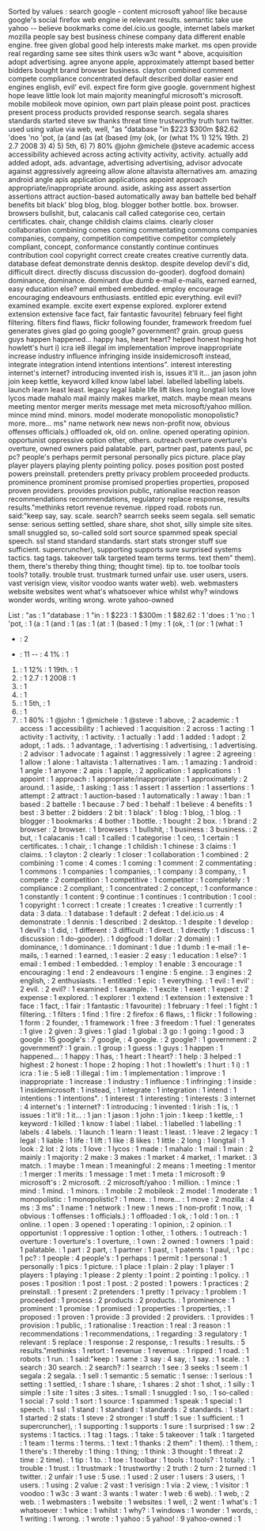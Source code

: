 Sorted by values :
search google - content microsoft yahoo! like because google's social firefox web engine ie relevant results. semantic take use yahoo -- believe bookmarks come del.icio.us google, internet labels market mozilla people say best business chinese company data different enable engine. free given global good help interests make market. ms open provide real regarding same see sites think users w3c want * above, acquisition adopt advertising. agree anyone apple, approximately attempt based better bidders bought brand browser business. clayton combined comment compete compliance concentrated default described dollar easier end engines english, evil' evil. expect fire form give google. government highest hope leave little look lot main majority meaningful microsoft's microsoft. mobile mobileok move opinion, own part plain please point post. practices present process products provided response search. segala shares standards started steve sw thanks threat time trustworthy truth turn twitter. used using value via web, well, "as "database "in $223 $300m $82.62 'does 'no 'pot, (a (and (as (at (based (my (ok, (or (what 1% 1) 12% 19th. 2) 2.7 2008 3) 4) 5) 5th, 6) 7) 80% @john @michele @steve academic access accessibility achieved across acting activity activity, activity. actually add added adopt, ads. advantage, advertising advertising, advisor advocate against aggressively agreeing allow alone altavista alternatives am. amazing android angle apis application applications appoint approach appropriate/inappropriate around. aside, asking ass assert assertion assertions attract auction-based automatically away ban battelle bed behalf benefits bit black' blog blog, blog. blogger bother bottle. box. browser. browsers bullshit, but, calacanis call called categorise ceo, certain certificates. chair, change childish claims claims. clearly closer collaboration combining comes coming commentating commons companies companies, company, competition competitive competitor completely compliant, concept, conformance constantly continue continues contribution cool copyright correct create creates creative currently data. database defeat demonstrate dennis desktop. despite develop devil's did, difficult direct. directly discuss discussion do-gooder). dogfood domain) dominance, dominance. dominant due dumb e-mail e-mails, earned earned, easy education else? email embed embedded. employ encourage encouraging endeavours enthusiasts. entitled epic everything. evil evil? examined example. excite exert expense explored. explorer extend extension extensive face fact, fair fantastic favourite) february feel fight filtering. filters find flaws, flickr following founder, framework freedom fuel generates gives glad go going google? government? grain. group guess guys happen happened... happy has, heart heart? helped honest hoping hot howlett's hurt i) icra ie8 illegal im implementation improve inappropriate increase industry influence infringing inside insidemicrosoft instead, integrate integration intend intentions intentions". interest interesting internet's internet? introducing invented irish is, issues it'll it... jan jason john join keep kettle, keyword killed know label label. labelled labelling labels. launch learn least least. legacy legal liable life lift likes long longtail lots love lycos made mahalo mail mainly makes market, match. maybe mean means meeting mentor merger merits message met meta microsoft/yahoo million. mince mind mind. minors. model moderate monopolistic monopolistic? more. more... ms" name network new news non-profit now, obvious offenses officials.) offloaded ok, old on. online. opened operating opinion. opportunist oppressive option other, others. outreach overture overture's overture, owned owners paid palatable. part, partner past, patents paul, pc pc? people's perhaps permit personal personally pics picture. place play player players playing plenty pointing policy. poses position post posted powers preinstall. pretenders pretty privacy problem proceeded products. prominence prominent promise promised properties properties, proposed proven providers. provides provision public, rationalise reaction reason recommendations recommendations, regulatory replace response, results results."methinks retort revenue revenue. ripped road. robots run. said:"keep say, say. scale. search? searrch seeks seem segala. sell sematic sense: serious setting settled, share share, shot shot, silly simple site sites. small snuggled so, so-called sold sort source spammed speak special speech. ssl stand standard standards. start stats stronger stuff sue sufficient. supercruncher), supporting supports sure surprised systems tactics. tag tags. takeover talk targeted team terms terms. text them" them). them, there's thereby thing thing; thought time). tip to. toe toolbar tools tools? totally. trouble trust. trustmark turned unfair use. user users, users. vast verisign view, visitor voodoo wants water web). web. webmasters website websites went what's whatsoever whice whilst why? windows wonder words, writing wrong. wrote yahoo-owned 

List :
"as : 1
"database : 1
"in : 1
$223 : 1
$300m : 1
$82.62 : 1
'does : 1
'no : 1
'pot, : 1
(a : 1
(and : 1
(as : 1
(at : 1
(based : 1
(my : 1
(ok, : 1
(or : 1
(what : 1
* : 2
- : 11
-- : 4
1% : 1
1) : 1
12% : 1
19th. : 1
2) : 1
2.7 : 1
2008 : 1
3) : 1
4) : 1
5) : 1
5th, : 1
6) : 1
7) : 1
80% : 1
@john : 1
@michele : 1
@steve : 1
above, : 2
academic : 1
access : 1
accessibility : 1
achieved : 1
acquisition : 2
across : 1
acting : 1
activity : 1
activity, : 1
activity. : 1
actually : 1
add : 1
added : 1
adopt : 2
adopt, : 1
ads. : 1
advantage, : 1
advertising : 1
advertising, : 1
advertising. : 2
advisor : 1
advocate : 1
against : 1
aggressively : 1
agree : 2
agreeing : 1
allow : 1
alone : 1
altavista : 1
alternatives : 1
am. : 1
amazing : 1
android : 1
angle : 1
anyone : 2
apis : 1
apple, : 2
application : 1
applications : 1
appoint : 1
approach : 1
appropriate/inappropriate : 1
approximately : 2
around. : 1
aside, : 1
asking : 1
ass : 1
assert : 1
assertion : 1
assertions : 1
attempt : 2
attract : 1
auction-based : 1
automatically : 1
away : 1
ban : 1
based : 2
battelle : 1
because : 7
bed : 1
behalf : 1
believe : 4
benefits : 1
best : 3
better : 2
bidders : 2
bit : 1
black' : 1
blog : 1
blog, : 1
blog. : 1
blogger : 1
bookmarks : 4
bother : 1
bottle. : 1
bought : 2
box. : 1
brand : 2
browser : 2
browser. : 1
browsers : 1
bullshit, : 1
business : 3
business. : 2
but, : 1
calacanis : 1
call : 1
called : 1
categorise : 1
ceo, : 1
certain : 1
certificates. : 1
chair, : 1
change : 1
childish : 1
chinese : 3
claims : 1
claims. : 1
clayton : 2
clearly : 1
closer : 1
collaboration : 1
combined : 2
combining : 1
come : 4
comes : 1
coming : 1
comment : 2
commentating : 1
commons : 1
companies : 1
companies, : 1
company : 3
company, : 1
compete : 2
competition : 1
competitive : 1
competitor : 1
completely : 1
compliance : 2
compliant, : 1
concentrated : 2
concept, : 1
conformance : 1
constantly : 1
content : 9
continue : 1
continues : 1
contribution : 1
cool : 1
copyright : 1
correct : 1
create : 1
creates : 1
creative : 1
currently : 1
data : 3
data. : 1
database : 1
default : 2
defeat : 1
del.icio.us : 4
demonstrate : 1
dennis : 1
described : 2
desktop. : 1
despite : 1
develop : 1
devil's : 1
did, : 1
different : 3
difficult : 1
direct. : 1
directly : 1
discuss : 1
discussion : 1
do-gooder). : 1
dogfood : 1
dollar : 2
domain) : 1
dominance, : 1
dominance. : 1
dominant : 1
due : 1
dumb : 1
e-mail : 1
e-mails, : 1
earned : 1
earned, : 1
easier : 2
easy : 1
education : 1
else? : 1
email : 1
embed : 1
embedded. : 1
employ : 1
enable : 3
encourage : 1
encouraging : 1
end : 2
endeavours : 1
engine : 5
engine. : 3
engines : 2
english, : 2
enthusiasts. : 1
entitled : 1
epic : 1
everything. : 1
evil : 1
evil' : 2
evil. : 2
evil? : 1
examined : 1
example. : 1
excite : 1
exert : 1
expect : 2
expense : 1
explored. : 1
explorer : 1
extend : 1
extension : 1
extensive : 1
face : 1
fact, : 1
fair : 1
fantastic : 1
favourite) : 1
february : 1
feel : 1
fight : 1
filtering. : 1
filters : 1
find : 1
fire : 2
firefox : 6
flaws, : 1
flickr : 1
following : 1
form : 2
founder, : 1
framework : 1
free : 3
freedom : 1
fuel : 1
generates : 1
give : 2
given : 3
gives : 1
glad : 1
global : 3
go : 1
going : 1
good : 3
google : 15
google's : 7
google, : 4
google. : 2
google? : 1
government : 2
government? : 1
grain. : 1
group : 1
guess : 1
guys : 1
happen : 1
happened... : 1
happy : 1
has, : 1
heart : 1
heart? : 1
help : 3
helped : 1
highest : 2
honest : 1
hope : 2
hoping : 1
hot : 1
howlett's : 1
hurt : 1
i) : 1
icra : 1
ie : 5
ie8 : 1
illegal : 1
im : 1
implementation : 1
improve : 1
inappropriate : 1
increase : 1
industry : 1
influence : 1
infringing : 1
inside : 1
insidemicrosoft : 1
instead, : 1
integrate : 1
integration : 1
intend : 1
intentions : 1
intentions". : 1
interest : 1
interesting : 1
interests : 3
internet : 4
internet's : 1
internet? : 1
introducing : 1
invented : 1
irish : 1
is, : 1
issues : 1
it'll : 1
it... : 1
jan : 1
jason : 1
john : 1
join : 1
keep : 1
kettle, : 1
keyword : 1
killed : 1
know : 1
label : 1
label. : 1
labelled : 1
labelling : 1
labels : 4
labels. : 1
launch : 1
learn : 1
least : 1
least. : 1
leave : 2
legacy : 1
legal : 1
liable : 1
life : 1
lift : 1
like : 8
likes : 1
little : 2
long : 1
longtail : 1
look : 2
lot : 2
lots : 1
love : 1
lycos : 1
made : 1
mahalo : 1
mail : 1
main : 2
mainly : 1
majority : 2
make : 3
makes : 1
market : 4
market, : 1
market. : 3
match. : 1
maybe : 1
mean : 1
meaningful : 2
means : 1
meeting : 1
mentor : 1
merger : 1
merits : 1
message : 1
met : 1
meta : 1
microsoft : 9
microsoft's : 2
microsoft. : 2
microsoft/yahoo : 1
million. : 1
mince : 1
mind : 1
mind. : 1
minors. : 1
mobile : 2
mobileok : 2
model : 1
moderate : 1
monopolistic : 1
monopolistic? : 1
more. : 1
more... : 1
move : 2
mozilla : 4
ms : 3
ms" : 1
name : 1
network : 1
new : 1
news : 1
non-profit : 1
now, : 1
obvious : 1
offenses : 1
officials.) : 1
offloaded : 1
ok, : 1
old : 1
on. : 1
online. : 1
open : 3
opened : 1
operating : 1
opinion, : 2
opinion. : 1
opportunist : 1
oppressive : 1
option : 1
other, : 1
others. : 1
outreach : 1
overture : 1
overture's : 1
overture, : 1
own : 2
owned : 1
owners : 1
paid : 1
palatable. : 1
part : 2
part, : 1
partner : 1
past, : 1
patents : 1
paul, : 1
pc : 1
pc? : 1
people : 4
people's : 1
perhaps : 1
permit : 1
personal : 1
personally : 1
pics : 1
picture. : 1
place : 1
plain : 2
play : 1
player : 1
players : 1
playing : 1
please : 2
plenty : 1
point : 2
pointing : 1
policy. : 1
poses : 1
position : 1
post : 1
post. : 2
posted : 1
powers : 1
practices : 2
preinstall. : 1
present : 2
pretenders : 1
pretty : 1
privacy : 1
problem : 1
proceeded : 1
process : 2
products : 2
products. : 1
prominence : 1
prominent : 1
promise : 1
promised : 1
properties : 1
properties, : 1
proposed : 1
proven : 1
provide : 3
provided : 2
providers. : 1
provides : 1
provision : 1
public, : 1
rationalise : 1
reaction : 1
real : 3
reason : 1
recommendations : 1
recommendations, : 1
regarding : 3
regulatory : 1
relevant : 5
replace : 1
response : 2
response, : 1
results : 1
results. : 5
results."methinks : 1
retort : 1
revenue : 1
revenue. : 1
ripped : 1
road. : 1
robots : 1
run. : 1
said:"keep : 1
same : 3
say : 4
say, : 1
say. : 1
scale. : 1
search : 30
search. : 2
search? : 1
searrch : 1
see : 3
seeks : 1
seem : 1
segala : 2
segala. : 1
sell : 1
semantic : 5
sematic : 1
sense: : 1
serious : 1
setting : 1
settled, : 1
share : 1
share, : 1
shares : 2
shot : 1
shot, : 1
silly : 1
simple : 1
site : 1
sites : 3
sites. : 1
small : 1
snuggled : 1
so, : 1
so-called : 1
social : 7
sold : 1
sort : 1
source : 1
spammed : 1
speak : 1
special : 1
speech. : 1
ssl : 1
stand : 1
standard : 1
standards : 2
standards. : 1
start : 1
started : 2
stats : 1
steve : 2
stronger : 1
stuff : 1
sue : 1
sufficient. : 1
supercruncher), : 1
supporting : 1
supports : 1
sure : 1
surprised : 1
sw : 2
systems : 1
tactics. : 1
tag : 1
tags. : 1
take : 5
takeover : 1
talk : 1
targeted : 1
team : 1
terms : 1
terms. : 1
text : 1
thanks : 2
them" : 1
them). : 1
them, : 1
there's : 1
thereby : 1
thing : 1
thing; : 1
think : 3
thought : 1
threat : 2
time : 2
time). : 1
tip : 1
to. : 1
toe : 1
toolbar : 1
tools : 1
tools? : 1
totally. : 1
trouble : 1
trust. : 1
trustmark : 1
trustworthy : 2
truth : 2
turn : 2
turned : 1
twitter. : 2
unfair : 1
use : 5
use. : 1
used : 2
user : 1
users : 3
users, : 1
users. : 1
using : 2
value : 2
vast : 1
verisign : 1
via : 2
view, : 1
visitor : 1
voodoo : 1
w3c : 3
want : 3
wants : 1
water : 1
web : 6
web). : 1
web, : 2
web. : 1
webmasters : 1
website : 1
websites : 1
well, : 2
went : 1
what's : 1
whatsoever : 1
whice : 1
whilst : 1
why? : 1
windows : 1
wonder : 1
words, : 1
writing : 1
wrong. : 1
wrote : 1
yahoo : 5
yahoo! : 9
yahoo-owned : 1
